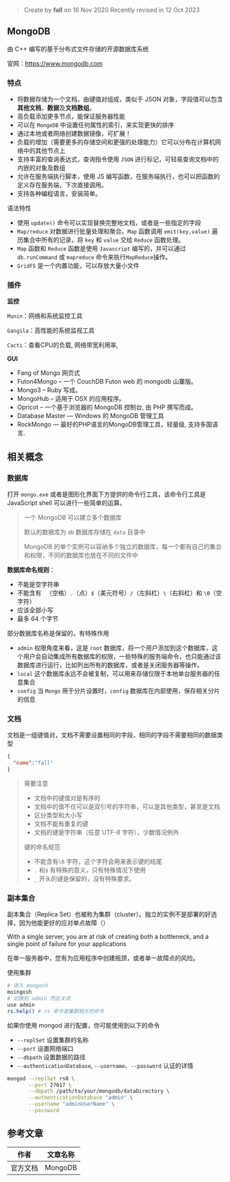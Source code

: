 > Create by **fall** on 16 Nov 2020
> Recently revised in 12 Oct 2023

## MongoDB

由 C++ 编写的基于分布式文件存储的开源数据库系统

官网：https://www.mongodb.com

### 特点

- 将数据存储为一个文档，由键值对组成，类似于 JSON 对象，字段值可以包含**其他文档**，**数据**及**文档数组**。
- 高负载添加更多节点，能保证服务器性能
- 可以在 `MongeDB` 中设置任何属性的索引，来实现更快的排序 
- 通过本地或者网络创建数据镜像，可扩展！
- 负载的增加（需要更多的存储空间和更强的处理能力）它可以分布在计算机网络中的其他节点上
- 支持丰富的查询表达式，查询指令使用 `JSON` 进行标记，可轻易查询文档中的内嵌的对象及数组
- 允许在服务端执行脚本，使用 JS 编写函数，在服务端执行，也可以把函数的定义存在服务端，下次直接调用。
- 支持各种编程语言，安装简单。

语法特性

- 使用 `update()` 命令可以实现替换完整地文档，或者是一些指定的字段
- `Map/reduce` 对数据进行批量处理和聚合。`Map` 函数调用 `emit(key,value)` 遍历集合中所有的记录，将 `key` 和 `value` 交给 `Reduce` 函数处理。
- `Map` 函数和 `Reduce` 函数是使用 `Javascript` 编写的，并可以通过 `db.runCommand` 或 `mapreduce` 命令来执行`MapReduce`操作。
- `GridFS` 是一个内置功能，可以存放大量小文件

### 插件

**监控**

`Munin`：网络和系统监控工具

`Gangila`：高性能的系统监视工具

`Cacti`：查看CPU的负载, 网络带宽利用率,

**GUI**

- Fang of Mongo 网页式
- Futon4Mongo – 一个 CouchDB Futon web 的 mongodb 山寨版。
- Mongo3 – Ruby 写成。
- MongoHub – 适用于 OSX 的应用程序。
- Opricot – 一个基于浏览器的 MongoDB 控制台, 由 PHP 撰写而成。
- Database Master — Windows 的 MongoDB 管理工具
- RockMongo — 最好的PHP语言的MongoDB管理工具，轻量级, 支持多国语言.

## 相关概念

### 数据库

打开 `mongo.exe` 或者是图形化界面下方提供的命令行工具，该命令行工具是 JavaScript shell 可以进行一些简单的运算。

> 一个 MongoDB 可以建立多个数据库
>
> 默认的数据库为 `db` 数据库存储在 `data` 目录中
>
> MongoDB 的单个实例可以容纳多个独立的数据库，每一个都有自己的集合和权限，不同的数据库也放在不同的文件中

**数据库命名规则**：

- 不能是空字符串
- 不能含有 ` `（空格）`.`（点）`$`（美元符号）`/`（左斜杠）`\`（右斜杠）和 `\0`（空字符）
- 应该全部小写
- 最多 64 个字节

部分数据库名称是保留的，有特殊作用

- `admin` 权限角度来看，这是 `root` 数据库，将一个用户添加到这个数据库，这个用户会自动集成所有数据库的权限，一些特殊的服务端命令，也只能通过该数据库进行运行，比如列出所有的数据库，或者是关闭服务器等操作。
- `local` 这个数据库永远不会被复制，可以用来存储仅限于本地单台服务器的任意集合
- `config` 当 `Mongo` 用于分片设置时，`config` 数据库在内部使用，保存相关分片的信息

### 文档

文档是一组键值对，文档不需要设置相同的字段，相同的字段不需要相同的数据类型

```json
{
  "name":"fall"
}
```

> 需要注意
>
> - 文档中的键值对是有序的
> - 文档中的值不仅可以是双引号的字符串，可以是其他类型，甚至是文档
> - 区分类型和大小写
> - 文档不能有重复的键
> - 文档的键是字符串（任意 UTF-8 字符），少数情况例外
>
> 键的命名规范
>
> - 不能含有`\0` 字符，这个字符会用来表示键的结尾
> - `.` 和`$` 有特殊的意义，只有特殊情况下使用
> - `_` 开头的键是保留的，没有特殊要求。

### 副本集合

副本集合（Replica Set）也被称为集群（cluster）。独立的实例不是部署的好选择，因为他能更好的应对单点故障（）

With a single server, you are at risk of creating both a bottleneck, and a single point of failure for your applications

在单一服务器中，您有为应用程序中创建瓶颈，或者单一故障点的风险。

使用集群

```bash
# 进入 mongosh
moingosh
# 切换到 admin 然后关闭
use admin
rs.help() # rs 命令是集群相关的命令
```

如果你使用 mongod 进行配置，你可能使用到以下的命令

- `--replSet` 设置集群的名称
- `--port` 设置网络端口
- `--dbpath` 设置数据的路径
- `--authenticationDatabase`, `--username`、`--password` 认证的详情

```bash
mongod --replSet rs0 \
       --port 27017 \
       --dbpath /path/to/your/mongodb/dataDirectory \
       --authenticationDatabase "admin" \
       --username "adminUserName" \
       --password
```



































## 参考文章

| 作者     | 文章名称 |
| -------- | -------- |
| 官方文档 | MongoDB  |



